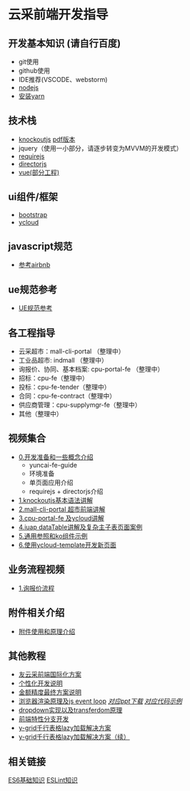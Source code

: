 # 云采前端开发指导

## 开发基本知识 (请自行百度)
- git使用
- github使用
- IDE推荐(VSCODE、webstorm)
- [nodejs](http://nodejs.cn/download/)
- [安装yarn](https://yarn.bootcss.com/docs/install.html)

## 技术栈
- [knockoutjs](https://songhlc.gitbooks.io/knockoutjs/content/) [pdf版本](https://github.com/yonyouyc/yuncai-fe-guide/blob/master/tutorial/knockoutjs-guide.pdf)
- jquery（使用一小部分，请逐步转变为MVVM的开发模式）
- [requirejs](http://www.runoob.com/w3cnote/requirejs-tutorial-1.html)
- [directorjs](https://www.cnblogs.com/Showshare/p/director-chinese-tutorial.html)
- [vue(部分工程)](https://cn.vuejs.org//)

## ui组件/框架
- [bootstrap](https://v3.bootcss.com/components/)
- [ycloud](https://github.com/yonyouyc/ycloud)
## javascript规范
- [参考airbnb](https://github.com/airbnb/javascript)
## ue规范参考
- [UE规范参考](https://yonyouyc.github.io/yuncai-ue/index.html)
## 各工程指导
- 云采超市：mall-cli-portal （整理中）
- 工业品超市: indmall （整理中）
- 询报价、协同、基本档案: cpu-portal-fe （整理中）
- 招标：cpu-fe（整理中）
- 投标：cpu-fe-tender（整理中）
- 合同：cpu-fe-contract（整理中）
- 供应商管理：cpu-supplymgr-fe（整理中）
- 其他（整理中）

## 视频集合

- [0.开发准备和一些概念介绍](https://v.youku.com/v_show/id_XMzQ5Nzc1NzA2OA==.html?sharefrom=iphone&sharekey=8cb2ac4c5ad13b4e507b291b04ad50777)
   - yuncai-fe-guide
   - 环境准备
   - 单页面应用介绍
   - requirejs + directorjs介绍
- [1.knockoutjs基本语法讲解](http://v.youku.com/v_show/id_XMzQ5OTM3NTI1Mg==.html)
- [2.mall-cli-portal 超市前端讲解](http://v.youku.com/v_show/id_XMzUwMjE4OTkyOA==.html)
- [3.cpu-portal-fe 及ycloud讲解](http://v.youku.com/v_show/id_XMzUwODA0MDU3Mg==.html)
- [4.iuap dataTable讲解及复杂主子表页面案例](http://v.youku.com/v_show/id_XMzUyNTY4MTM0NA==.html)
- [5.通用参照和ko组件示例](https://v.youku.com/v_show/id_XMzUzODc3NjgwNA==.html?spm=a2hzp.8244740.0.0)
- [6.使用ycloud-template开发新页面](http://v.youku.com/v_show/id_XMzg1MzE1OTY4OA==.html)


## 业务流程视频
- [1.询报价流程](https://v.youku.com/v_show/id_XMzU1NDI1ODE1Ng==.html?spm=a2hzp.8244740.0.0)

## 附件相关介绍
- [附件使用和原理介绍](https://github.com/yonyouyc/yuncai-fe-guide/blob/master/file/readme.md)


## 其他教程
- [友云采前端国际化方案](https://github.com/yonyouyc/yuncai-fe-guide/blob/master/file/newmethodoffontendi18n.pdf)
- [个性化开发说明](https://github.com/yonyouyc/yuncai-fe-guide/blob/master/tutorial/customrule/readme.md)
- [金额精度最终方案说明](https://github.com/yonyouyc/yuncai-fe-guide/blob/master/rules/precision.md)
- [浏览器渲染原理及js event loop](http://v.youku.com/v_show/id_XMzY5MzgzNTEwOA==.html)   [_对应ppt下载_](https://github.com/yonyouyc/yuncai-fe-guide/blob/master/file/fed-train-js-eventloop.pdf) [_对应代码示例_](https://github.com/yonyouyc/yuncai-fe-guide/blob/master/tutorial/demo/eventloopandtask/main.html)
- [dropdown实现以及transferdom原理](https://v.youku.com/v_show/id_XMzgwNTc1NzI3Ng==.html)
- [前端特性分支开发](http://v.youku.com/v_show/id_XMzkwNzA4MzA3Mg==.html)
- [y-grid千行表格lazy加载解决方案](http://v.youku.com/v_show/id_XMzg1MjM5MDIyMA==.html)
- [y-grid千行表格lazy加载解决方案（续）](http://v.youku.com/v_show/id_XMzkwODYwNTA1Ng==.html)
## 相关链接
[ES6基础知识](http://es6.ruanyifeng.com/)
[ESLint知识](http://eslint.cn/)